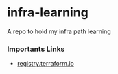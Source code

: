 # infra-learning
A repo to hold my infra path learning


### Importants Links
- [registry.terraform.io](https://registry.terraform.io) 
